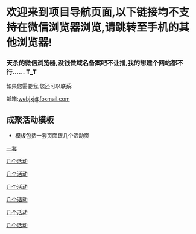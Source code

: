 # 欢迎来到项目导航页面,以下链接均不支持在微信浏览器浏览,请跳转至手机的其他浏览器!

### 天杀的微信浏览器,没钱做域名备案吧不让播,我的想建个网站都不行...... T_T

如果您需要我,您还可以联系:

邮箱:webjxj@foxmail.com

## 成聚活动模板
- 模板包括一套页面跟几个活动页

 [一套](http://jxjweb.sc2yun.com/src/scan_code.html)

 [几个活动](http://jxjweb.sc2yun.com/src/lucky_bag.html)

 [几个活动](http://jxjweb.sc2yun.com/src/gold_egg.html)

 [几个活动](http://jxjweb.sc2yun.com/src/red_bag.html)

 [几个活动](http://jxjweb.sc2yun.com/src/run_plate.html)

 [几个活动](http://jxjweb.sc2yun.com/src/draw_card.html)

 [几个活动](http://jxjweb.sc2yun.com/src/tiger.html)

